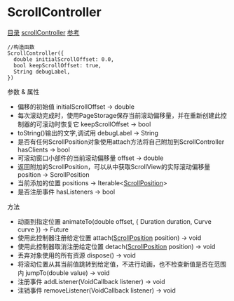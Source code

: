 # ScrollController
[目录](#toptop) [scrollController](#scrollController) [参考](https://api.flutter.dev/flutter/widgets/ScrollController-class.html)
```
//构造函数
ScrollController({
  double initialScrollOffset: 0.0,
  bool keepScrollOffset: true,
  String debugLabel,
})
```
参数 & 属性
- 偏移的初始值 initialScrollOffset → double
- 每次滚动完成时，使用PageStorage保存当前滚动偏移量，并在重新创建此控制器的可滚动时恢复它 keepScrollOffset → bool
- toString()输出的文字,调试用 debugLabel → String
- 是否有任何ScrollPosition对象使用attach方法将自己附加到ScrollController hasClients → bool
- 可滚动窗口小部件的当前滚动偏移量 offset → double
- 返回附加的ScrollPosition，可以从中获取ScrollView的实际滚动偏移量 position → ScrollPosition
<span id="scrollPosition"></span>
- 当前添加的位置 positions → Iterable<[ScrollPosition](#ScrollPosition)>
- 是否注册事件 hasListeners → bool

方法
- 动画到指定位置 animateTo(double offset, { Duration duration, Curve curve }) → Future<void>
- 使用此控制器注册给定位置 attach([ScrollPosition](#ScrollPosition) position) → void
- 使用此控制器取消注册给定位置 detach([ScrollPosition](#ScrollPosition) position) → void
- 丢弃对象使用的所有资源 dispose() → void
- 将滚动位置从其当前值跳转到给定值，不进行动画，也不检查新值是否在范围内 jumpTo(double value) → void
- 注册事件 addListener(VoidCallback listener) → void
- 注销事件 removeListener(VoidCallback listener) → void
